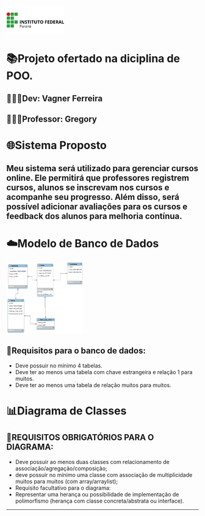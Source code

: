 <img src="img/pngwing.com.png" width="30%"/>

# 📚Projeto ofertado na diciplina de POO.

## 👨🏽‍💻Dev: Vagner Ferreira 
## 👨🏽‍🏫Professor: Gregory

# 🌐Sistema Proposto 

## Meu sistema será utilizado para gerenciar cursos online. Ele permitirá que professores registrem cursos, alunos se inscrevam nos cursos e acompanhe seu progresso. Além disso, será possível adicionar avaliações para os cursos e feedback dos alunos para melhoria contínua.

# ☁️Modelo de Banco de Dados

<img src="img/cursopng.png" width="40%"/>

## 🛑Requisitos para o banco de dados:
* Deve possuir no mínimo 4 tabelas.
* Deve ter ao menos uma tabela com chave estrangeira e relação 1 para muitos.
* Deve ter ao menos uma tabela de relação muitos para muitos.

# 📊Diagrama de Classes 


## 🛑REQUISITOS OBRIGATÓRIOS PARA O DIAGRAMA:
* Deve possuir ao menos duas classes com relacionamento de associação/agregação/composição;
* deve possuir no mínimo uma classe com associação de multiplicidade muitos para muitos (com array/arraylist);
* Requisito facultativo para o diagrama:
* Representar uma herança ou possibilidade de implementação de polimorfismo (herança com classe concreta/abstrata ou interface).

---
